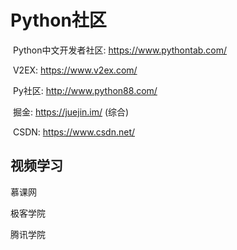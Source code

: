 # Python社区

​	Python中文开发者社区: https://www.pythontab.com/

​	V2EX: https://www.v2ex.com/

​	Py社区: http://www.python88.com/

​	掘金: https://juejin.im/    (综合)

​	CSDN:  https://www.csdn.net/





## 视频学习

慕课网

极客学院

腾讯学院
